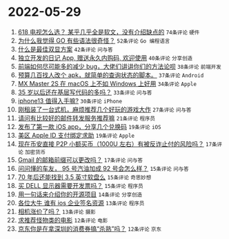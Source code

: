 # 2022-05-29

1. [618 电视怎么选？ 某乎几乎全是软文，没有介绍缺点的](https://www.v2ex.com/t/855997) `74条评论` `硬件`
1. [为什么我觉得 GO 有些语法很奇怪？](https://www.v2ex.com/t/855980) `52条评论` `Go 编程语言`
1. [什么是最佳双显方案](https://www.v2ex.com/t/855962) `42条评论` `问与答`
1. [独立开发的日记 App, 赠送永久内购码, 欢迎使用](https://www.v2ex.com/t/855988) `40条评论` `分享创造`
1. [前端如何尽可能多的减少 bug，大佬们讲讲你们的方法论呗](https://www.v2ex.com/t/855971) `38条评论` `前端开发`
1. [预算几百找人改个 apk，就简单的查询状态的脚本。](https://www.v2ex.com/t/856011) `37条评论` `Android`
1. [MX Master 2S 在 macOS 上不如 Windows 上好用](https://www.v2ex.com/t/856026) `34条评论` `Apple`
1. [35 岁以后还在基层写代码的多吗？](https://www.v2ex.com/t/856003) `33条评论` `问与答`
1. [iphone13 值得入手嘛?](https://www.v2ex.com/t/856014) `30条评论` `iPhone`
1. [刚租装了一台式机，麻烦推荐几个好玩的游戏大作](https://www.v2ex.com/t/856040) `27条评论` `问与答`
1. [请问有比较好的邮件转发服务推荐嘛](https://www.v2ex.com/t/855969) `21条评论` `程序员`
1. [发布了第一款 iOS app，分享几个兑换码](https://www.v2ex.com/t/856032) `19条评论` `iOS`
1. [美区 Apple ID 支付绑定求助](https://www.v2ex.com/t/856031) `19条评论` `Apple`
1. [现在币安直接 P2P 小额买币（1000U 左右）有被反诈止付的风险吗？](https://www.v2ex.com/t/856058) `17条评论` `加密货币`
1. [Gmail 的邮箱前缀可以更改吗？](https://www.v2ex.com/t/855965) `17条评论` `问与答`
1. [问问懂的车友， 95 号汽油加成 92 号会怎么样？](https://www.v2ex.com/t/856098) `15条评论` `问与答`
1. [70 年后还能找到 3.5 英寸软盘么](https://www.v2ex.com/t/856013) `15条评论` `奇思妙想`
1. [买 DELL 显示器需要开发票吗？](https://www.v2ex.com/t/855992) `15条评论` `程序员`
1. [用一句话来介绍你的开源项目](https://www.v2ex.com/t/856083) `14条评论` `分享创造`
1. [各位大牛 谁有 ios 企业签名资源](https://www.v2ex.com/t/856067) `13条评论` `程序员`
1. [相机涨价了吗？](https://www.v2ex.com/t/856037) `13条评论` `摄影`
1. [求推荐怪物类的电影](https://www.v2ex.com/t/856072) `12条评论` `电影`
1. [京东你是在拿深圳的消费券搞“杀熟”吗？](https://www.v2ex.com/t/855978) `12条评论` `京东`
